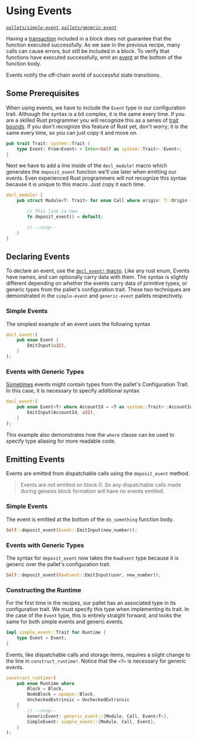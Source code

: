 # Using Events
*[`pallets/simple-event`](https://github.com/substrate-developer-hub/recipes/tree/master/pallets/simple-event)*, *[`pallets/generic-event`](https://github.com/substrate-developer-hub/recipes/tree/master/pallets/generic-event)*

Having a [transaction](https://substrate.dev/docs/en/overview/glossary#transaction) included in a block does not guarantee that the function executed successfully. As we saw in the previous recipe, many calls can cause errors, but still be included in a block. To verify that functions have executed successfully, emit an [event](https://substrate.dev/docs/en/overview/glossary#events) at the bottom of the function body.

Events notify the off-chain world of successful state transitions.

## Some Prerequisites

When using events, we have to include the `Event` type in our configuration trait. Although the syntax is a bit complex, it is the same every time. If you are a skilled Rust programmer you will recognize this as a series of [trait bounds](https://doc.rust-lang.org/book/ch10-02-traits.html). If you don't recognize this feature of Rust yet, don't worry; it is the same every time, so you can just copy it and move on.

```rust
pub trait Trait: system::Trait {
	type Event: From<Event> + Into<<Self as system::Trait>::Event>;
}
```

Next we have to add a line inside of the `decl_module!` macro which generates the 	`deposit_event` function we'll use later when emitting our events. Even experienced Rust programmers will not recognize this syntax because it is unique to this macro. Just copy it each time.

```rust
decl_module! {
	pub struct Module<T: Trait> for enum Call where origin: T::Origin {

		// This line is new
		fn deposit_event() = default;

		// --snip--
	}
}
```

## Declaring Events

To declare an event, use the [`decl_event!` macro](https://substrate.dev/rustdocs/master/frame_support/macro.decl_event.html). Like any rust enum, Events have names, and can optionally carry data with them. The syntax is slightly different depending on whether the events carry data of primitive types, or generic types from the pallet's configuration trait. These two techniques are demonstrated in the `simple-event` and `generic-event` pallets respectively.

### Simple Events

The simplest example of an event uses the following syntax

```rust
decl_event!(
	pub enum Event {
		EmitInput(u32),
	}
);
```

### Events with Generic Types

[Sometimes](https://github.com/substrate-developer-hub/recipes/tree/master/pallets/generic-event) events might contain types from the pallet's Configuration Trait. In this case, it is necessary to specify additional syntax

```rust
decl_event!(
	pub enum Event<T> where AccountId = <T as system::Trait>::AccountId {
		EmitInput(AccountId, u32),
	}
);
```

This example also demonstrates how the `where` clause can be used to specify type aliasing for more readable code.


## Emitting Events

Events are emitted from dispatchable calls using the `deposit_event` method.

> Events are not emitted on block 0. So any dispatchable calls made during genesis block formation
> will have no events emitted.

### Simple Events

The event is emitted at the bottom of the `do_something` function body.

```rust
Self::deposit_event(Event::EmitInput(new_number));
```

### Events with Generic Types

The syntax for `deposit_event` now takes the `RawEvent` type because it is generic over the pallet's configuration trait.

```rust
Self::deposit_event(RawEvent::EmitInput(user, new_number));
```

### Constructing the Runtime

For the first time in the recipes, our pallet has an associated type in its configuration trait. We must specify this type when implementing its trait. In the case of the `Event` type, this is entirely straight forward, and looks the same for both simple events and generic events.

```rust
impl simple_event::Trait for Runtime {
	type Event = Event;
}
```

Events, like dispatchable calls and storage items, requires a slight change to the line in `construct_runtime!`. Notice that the `<T>` is necessary for generic events.

```rust
construct_runtime!(
	pub enum Runtime where
		Block = Block,
		NodeBlock = opaque::Block,
		UncheckedExtrinsic = UncheckedExtrinsic
	{
		// --snip--
		GenericEvent: generic_event::{Module, Call, Event<T>},
		SimpleEvent: simple_event::{Module, Call, Event},
	}
);
```
